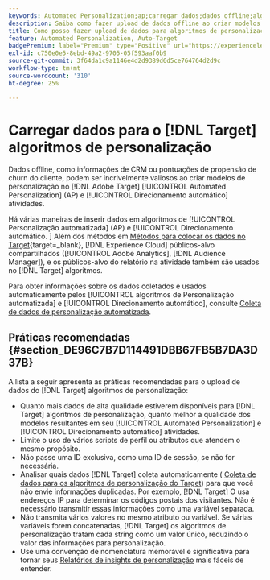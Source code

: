 ```yaml
---
keywords: Automated Personalization;ap;carregar dados;dados offline;algoritmo de personalização;direcionamento automático;direcionamento automático;práticas recomendadas
description: Saiba como fazer upload de dados offline ao criar modelos de personalização no [!DNL Adobe Target] [!UICONTROL Automated Personalization] (AP) e [!UICONTROL Direcionamento automático] atividades.
title: Como posso fazer upload de dados para algoritmos de personalização?
feature: Automated Personalization, Auto-Target
badgePremium: label="Premium" type="Positive" url="https://experienceleague.adobe.com/docs/target/using/introduction/intro.html?lang=en#premium newtab=true" tooltip="Consulte o que está incluído no Target Premium."
exl-id: c750e0e5-8ebd-49a2-9705-05f593aaf0b9
source-git-commit: 3f64da1c9a1146e4d2d9389d6d5ce764764d2d9c
workflow-type: tm+mt
source-wordcount: '310'
ht-degree: 25%

---
```


# Carregar dados para o [!DNL Target] algoritmos de personalização

Dados offline, como informações de CRM ou pontuações de propensão de churn do cliente, podem ser incrivelmente valiosos ao criar modelos de personalização no [!DNL Adobe Target] [!UICONTROL Automated Personalization] (AP) e [!UICONTROL Direcionamento automático] atividades.

Há várias maneiras de inserir dados em algoritmos de [!UICONTROL Personalização automatizada] (AP) e [!UICONTROL Direcionamento automático. ] Além dos métodos em [Métodos para colocar os dados no Target](https://experienceleague.adobe.com/docs/target-dev/developer/implementation/methods/methods-to-get-data-into-target.html){target=_blank}, [!DNL Experience Cloud] públicos-alvo compartilhados ([!UICONTROL Adobe Analytics], [!DNL Audience Manager]), e os públicos-alvo do relatório na atividade também são usados no [!DNL Target] algoritmos.

Para obter informações sobre os dados coletados e usados automaticamente pelos [!UICONTROL algoritmos de Personalização automatizada] e [!UICONTROL Direcionamento automático], consulte [Coleta de dados de personalização automatizada](/help/main/c-activities/t-automated-personalization/ap-data.md).

## Práticas recomendadas {#section_DE96C7B7D114491DBB67FB5B7DA3D37B}

A lista a seguir apresenta as práticas recomendadas para o upload de dados do [!DNL Target] algoritmos de personalização:

* Quanto mais dados de alta qualidade estiverem disponíveis para [!DNL Target] algoritmos de personalização, quanto melhor a qualidade dos modelos resultantes em seu [!UICONTROL Automated Personalization] e [!UICONTROL Direcionamento automático] atividades.
* Limite o uso de vários scripts de perfil ou atributos que atendem o mesmo propósito.
* Não passe uma ID exclusiva, como uma ID de sessão, se não for necessária.
* Analisar quais dados [!DNL Target] coleta automaticamente ( [Coleta de dados para os algoritmos de personalização do Target](/help/main/c-activities/t-automated-personalization/ap-data.md)) para que você não envie informações duplicadas. Por exemplo, [!DNL Target] O usa endereços IP para determinar os códigos postais dos visitantes. Não é necessário transmitir essas informações como uma variável separada.
* Não transmita vários valores no mesmo atributo ou variável. Se várias variáveis forem concatenadas, [!DNL Target] os algoritmos de personalização tratam cada string como um valor único, reduzindo o valor das informações para personalização.
* Use uma convenção de nomenclatura memorável e significativa para tornar seus  [Relatórios de insights de personalização](/help/main/c-reports/c-personalization-insights-reports/personalization-insights-reports.md#concept_A897070E1EDC403EB84CFB7A6ECAD767) mais fáceis de entender.
